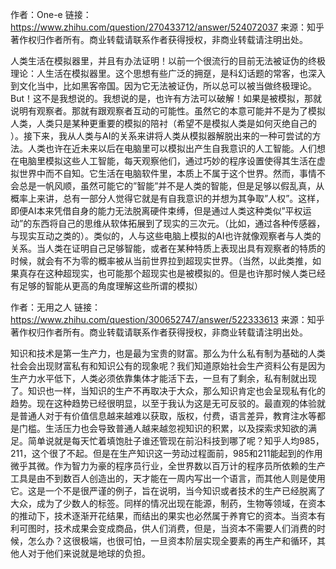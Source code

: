 作者：One-e
链接：https://www.zhihu.com/question/270433712/answer/524072037
来源：知乎
著作权归作者所有。商业转载请联系作者获得授权，非商业转载请注明出处。

人类生活在模拟器里，并且有办法证明！以前一个很流行的目前无法被证伪的终极理论：人生活在模拟器里。这个思想有些广泛的拥趸，是科幻话题的常客，也深入到文化当中，比如黑客帝国。因为它无法被证伪，所以总可以被当做终极理论。But！这不是我想说的。我想说的是，也许有方法可以破解！如果是被模拟，那就说明有观察者。那就有跟观察者互动的可能性。虽然它的本意可能并不是为了模拟人类，人类只是某种更重要的模拟的陪衬（希望不是模拟人类是如何灭绝自己的 ）。接下来，我从人类与AI的关系来讲将人类从模拟器解脱出来的一种可尝试的方法。人类也许在近未来以后在电脑里可以模拟出产生自我意识的人工智能。人们想在电脑里模拟这些人工智能，每天观察他们，通过巧妙的程序设置使得其生活在虚拟世界中而不自知。它生活在电脑软件里，本质上不属于这个世界。然而，事情不会总是一帆风顺，虽然可能它的”智能”并不是人类的智能，但是足够以假乱真，从概率上来讲，总有一部分人觉得它就是有自我意识的并想为其争取”人权”。这样，即便AI本来凭借自身的能力无法脱离硬件束缚，但是通过人类这种类似”平权运动”的东西将自己的思维从软体拓展到了现实的三次元。（比如，通过各种传感器，与现实互动之类的）。类似的，人与这些电脑上模拟的AI也许就像观察者与人类的关系。当人类在证明自己足够智能，或者在某种特质上表现出具有观察者的特质的时候，就会有不为零的概率被从当前世界拉到超现实世界。（当然，以此类推，如果真存在这种超现实，也可能那个超现实也是被模拟的。但是也许那时候人类已经有足够的智能从更高的角度理解这些所谓的模拟）



作者：无用之人
链接：https://www.zhihu.com/question/300652747/answer/522333613
来源：知乎
著作权归作者所有。商业转载请联系作者获得授权，非商业转载请注明出处。

知识和技术是第一生产力，也是最为宝贵的财富。那么为什么私有制为基础的人类社会会出现财富私有和知识公有的现象呢？我们知道原始社会生产资料公有是因为生产力水平低下，人类必须依靠集体才能活下去，一旦有了剩余，私有制就出现了。知识也一样，当知识的生产不再取决于大众，那么知识肯定也会呈现私有化的趋势。现在这种趋势已经很明显，以至于我认为这是无可反驳的。最直观的体验就是普通人对于有价值信息越来越难以获取，版权，付费，语言差异，教育注水等都是门槛。生活压力也会导致普通人越来越忽视知识的积累，以及探索求知欲的满足。简单说就是每天忙着填饱肚子谁还管现在前沿科技到哪了呢？知乎人均985，211，这个很了不起。但是在生产知识这一劳动过程面前，985和211能起到的作用微乎其微。作为智力为豪的程序员行业，全世界数以百万计的程序员所依赖的生产工具是由不到数百人创造出的，天才能在一周内写出一个语言，而其他人则是使用它。这是一个不是很严谨的例子，旨在说明，当今知识或者技术的生产已经脱离了大众，成为了少数人的标签。同样的情况出现在能源，制药，生物等领域，在资本的推动下，技术逐渐开花结果，而结出的果实也必然属于养育它的资本。当资本有利可图时，技术成果会变成商品，供人们消费，但是，当资本不需要人们消费的时候，怎么办？这很极端，也很可怕，一旦资本阶层实现全要素的再生产和循环，其他人对于他们来说就是地球的负担。

